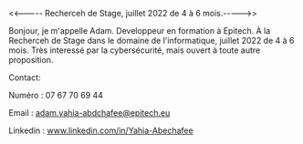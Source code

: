 
<<----- Recherceh de Stage, juillet 2022 de 4 à 6 mois.----->>

Bonjour,
je m'appelle Adam.
Developpeur en formation à Epitech.
À la Recherceh de Stage dans le domaine de l'informatique, juillet 2022 de 4 à 6 mois.
Très interessé par la cybersécurité, mais ouvert à toute autre proposition.


Contact:

Numéro : 07 67 70 69 44

Email : adam.yahia-abdchafee@epitech.eu

Linkedin : www.linkedin.com/in/Yahia-Abechafee

